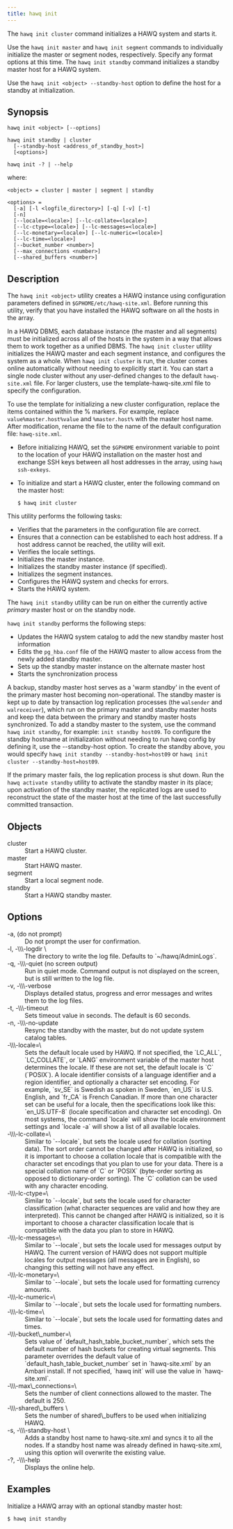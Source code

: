 ```yaml
---
title: hawq init
---
```


<!--
Licensed to the Apache Software Foundation (ASF) under one
or more contributor license agreements.  See the NOTICE file
distributed with this work for additional information
regarding copyright ownership.  The ASF licenses this file
to you under the Apache License, Version 2.0 (the
"License"); you may not use this file except in compliance
with the License.  You may obtain a copy of the License at

  http://www.apache.org/licenses/LICENSE-2.0

Unless required by applicable law or agreed to in writing,
software distributed under the License is distributed on an
"AS IS" BASIS, WITHOUT WARRANTIES OR CONDITIONS OF ANY
KIND, either express or implied.  See the License for the
specific language governing permissions and limitations
under the License.
-->

The `hawq init cluster` command initializes a HAWQ system and starts it.

Use the `hawq init master` and `hawq init segment` commands to individually initialize the master or segment nodes, respectively. Specify any format options at this time. The `hawq init standby` command initializes a standby master host for a HAWQ system.

Use the `hawq init <object> --standby-host` option to define the host for a standby at initialization.

## Synopsis<a id="topic1__section2"></a>

``` pre
hawq init <object> [--options]

hawq init standby | cluster
  [--standby-host <address_of_standby_host>] 
  [<options>]

hawq init -? | --help
```
where:

``` pre
<object> = cluster | master | segment | standby

<options> =   
  [-a] [-l <logfile_directory>] [-q] [-v] [-t] 
  [-n]   
  [--locale=<locale>] [--lc-collate=<locale>] 
  [--lc-ctype=<locale>] [--lc-messages=<locale>] 
  [--lc-monetary=<locale>] [--lc-numeric=<locale>] 
  [--lc-time=<locale>] 
  [--bucket_number <number>] 
  [--max_connections <number>]  
  [--shared_buffers <number>]
```

## Description<a id="topic1__section3"></a>

The `hawq init <object>` utility creates a HAWQ instance using configuration parameters defined in `$GPHOME/etc/hawq-site.xml`. Before running this utility, verify that you have installed the HAWQ software on all the hosts in the array.

In a HAWQ DBMS, each database instance (the master and all segments) must be initialized across all of the hosts in the system in a way that allows them to work together as a unified DBMS. The `hawq init cluster` utility initializes the HAWQ master and each segment instance, and configures the system as a whole. When `hawq init cluster` is run, the cluster comes online automatically without needing to explicitly start it. You can start a single node cluster without any user-defined changes to the default `hawq-site.xml` file. For larger clusters, use the template-hawq-site.xml file to specify the configuration.

To use the template for initializing a new cluster configuration, replace the items contained within the % markers. For example, replace `value%master.host%value` and `%master.host%` with the master host name. After modification, rename the file to the name of the default configuration file: `hawq-site.xml`.


-   Before initializing HAWQ, set the `$GPHOME` environment variable to point to the location of your HAWQ installation on the master host and exchange SSH keys between all host addresses in the array, using `hawq ssh-exkeys`.
-   To initialize and start a HAWQ cluster, enter the following command on the master host:

    ```shell
    $ hawq init cluster
    ```

This utility performs the following tasks:

-   Verifies that the parameters in the configuration file are correct.
-   Ensures that a connection can be established to each host address. If a host address cannot be reached, the utility will exit.
-   Verifies the locale settings.
-   Initializes the master instance.
-   Initializes the standby master instance (if specified).
-   Initializes the segment instances.
-   Configures the HAWQ system and checks for errors.
-   Starts the HAWQ system.

The `hawq init standby` utility can be run on either  the currently active *primary* master host or on the standby node.

`hawq init standby` performs the following steps:

-   Updates the HAWQ system catalog to add the new standby master host information
-   Edits the `pg_hba.conf` file of the HAWQ master to allow access from the newly added standby master.
-   Sets up the standby master instance on the alternate master host
-   Starts the synchronization process

A backup, standby master host serves as a 'warm standby' in the event of the primary master host becoming non-operational. The standby master is kept up to date by transaction log replication processes (the `walsender` and `walreceiver`), which run on the primary master and standby master hosts and keep the data between the primary and standby master hosts synchronized. To add a standby master to the system, use the command `hawq init standby`, for example: `init standby host09`. To configure the standby hostname at initialization without needing to run hawq config by defining it, use the --standby-host option. To create the standby above, you would specify `hawq init standby --standby-host=host09` or `hawq init cluster --standby-host=host09`.

If the primary master fails, the log replication process is shut down. Run the `hawq activate standby` utility to activate the standby master in its place;  upon activation of the standby master, the replicated logs are used to reconstruct the state of the master host at the time of the last successfully committed transaction.

## Objects

<dt>cluster  </dt>
<dd>Start a HAWQ cluster.</dd>

<dt>master  </dt>
<dd>Start HAWQ master.</dd>

<dt>segment  </dt>
<dd>Start a local segment node.</dd>

<dt>standby  </dt>
<dd>Start a HAWQ standby master.</dd>

## Options<a id="topic1__section4"></a>

<dt>-a, (do not prompt)  </dt>
<dd>Do not prompt the user for confirmation.</dd>


<dt>-l, -\\\-logdir \<logfile\_directory\>  </dt>
<dd>The directory to write the log file. Defaults to `~/hawq/AdminLogs`.</dd>

<dt>-q, -\\\-quiet (no screen output)  </dt>
<dd>Run in quiet mode. Command output is not displayed on the screen, but is still written to the log file.</dd>

<dt>-v, -\\\-verbose  </dt>
<dd>Displays detailed status, progress and error messages and writes them to the log files.</dd>

<dt>-t, -\\\-timeout  </dt>
<dd>Sets timeout value in seconds. The default is 60 seconds.</dd>

<dt>-n, -\\\-no-update  </dt>
<dd>Resync the standby with the master, but do not update system catalog tables.</dd>

<dt>-\\\-locale=\<locale\>   </dt>
<dd>Sets the default locale used by HAWQ. If not specified, the `LC_ALL`, `LC_COLLATE`, or `LANG` environment variable of the master host determines the locale. If these are not set, the default locale is `C` (`POSIX`). A locale identifier consists of a language identifier and a region identifier, and optionally a character set encoding. For example, `sv_SE` is Swedish as spoken in Sweden, `en_US` is U.S. English, and `fr_CA` is French Canadian. If more than one character set can be useful for a locale, then the specifications look like this: `en_US.UTF-8` (locale specification and character set encoding). On most systems, the command `locale` will show the locale environment settings and `locale -a` will show a list of all available locales.</dd>

<dt>-\\\-lc-collate=\<locale\>  </dt>
<dd>Similar to `--locale`, but sets the locale used for collation (sorting data). The sort order cannot be changed after HAWQ is initialized, so it is important to choose a collation locale that is compatible with the character set encodings that you plan to use for your data. There is a special collation name of `C` or `POSIX` (byte-order sorting as opposed to dictionary-order sorting). The `C` collation can be used with any character encoding.</dd>

<dt>-\\\-lc-ctype=\<locale\>  </dt>
<dd>Similar to `--locale`, but sets the locale used for character classification (what character sequences are valid and how they are interpreted). This cannot be changed after HAWQ is initialized, so it is important to choose a character classification locale that is compatible with the data you plan to store in HAWQ.</dd>

<dt>-\\\-lc-messages=\<locale\>  </dt>
<dd>Similar to `--locale`, but sets the locale used for messages output by HAWQ. The current version of HAWQ does not support multiple locales for output messages (all messages are in English), so changing this setting will not have any effect.</dd>

<dt>-\\\-lc-monetary=\<locale\>  </dt>
<dd>Similar to `--locale`, but sets the locale used for formatting currency amounts.</dd>

<dt>-\\\-lc-numeric=\<locale\>  </dt>
<dd>Similar to `--locale`, but sets the locale used for formatting numbers.</dd>

<dt>-\\\-lc-time=\<locale\>  </dt>
<dd>Similar to `--locale`, but sets the locale used for formatting dates and times.</dd>

<dt>-\\\-bucket\_number=\<number\>   </dt>
<dd>Sets value of `default_hash_table_bucket_number`, which sets the default number of hash buckets for creating virtual segments. This parameter overrides the default value of `default_hash_table_bucket_number` set in `hawq-site.xml` by an Ambari install. If not specified, `hawq init` will use the value in `hawq-site.xml`.</dd>

<dt>-\\\-max\_connections=\<number\>   </dt>
<dd>Sets the number of client connections allowed to the master. The default is 250.</dd>

<dt>-\\\-shared\_buffers \<number\>  </dt>
<dd>Sets the number of shared\_buffers to be used when initializing HAWQ.</dd>

<dt>-s, -\\\-standby-host \<name\_of\_standby\_host\>  </dt>
<dd>Adds a standby host name to hawq-site.xml and syncs it to all the nodes. If a standby host name was already defined in hawq-site.xml, using this option will overwrite the existing value.</dd>

<dt>-?, -\\\-help  </dt>
<dd>Displays the online help.</dd>

## Examples<a id="topic1__section6"></a>

Initialize a HAWQ array with an optional standby master host:

``` shell
$ hawq init standby 
```
